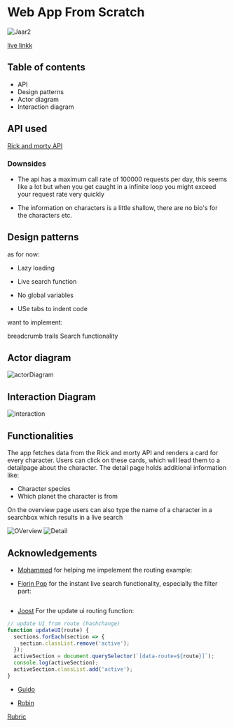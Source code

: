 # Web App From Scratch 

![Jaar2](https://user-images.githubusercontent.com/47485018/73750395-64639580-475d-11ea-8e5b-65df65fe5064.png)

[live linkk](https://countnick.github.io/web-app-from-scratch-1920/)

## Table of contents

* API
* Design patterns
* Actor diagram
* Interaction diagram

## API used

[Rick and morty API](https://rickandmortyapi.com/)

### Downsides

* The api has a maximum call rate of 100000 requests per day, this seems like a lot but when you get caught in a infinite loop you might exceed your request rate very quickly

* The information on characters is a little shallow, there are no bio's for the characters etc. 

## Design patterns

as for now:

* Lazy loading 

* Live search function

* No global variables

* USe tabs to indent code


want to implement:

breadcrumb trails
Search functionality   

## Actor diagram

![actorDiagram](https://i.imgur.com/on3F5KJ.png)

## Interaction Diagram

![interaction](https://i.imgur.com/e0XztH0.png)

## Functionalities

The app fetches data from the Rick and morty API and renders a card for every character. Users can click on these cards, which will lead them to a detailpage about the character. The detail page holds additional information like: 

* Character species
* Which planet the character is from 

On the overview page users can also type the name of a character in a searchbox which results in a live search

![OVerview](https://i.imgur.com/fSGFwMp.png)
![Detail](https://i.imgur.com/EuPWK6m.png)

## Acknowledgements

* [Mohammed](https://github.com/MohamadAlGhorani) for helping me impelement the routing example:

* [Florin Pop](https://www.florin-pop.com/blog/2019/06/vanilla-javascript-instant-search/) for the instant live search functionality, especially the filter part: 
```js

```

* [Joost]() For the update ui routing function:
```js
// update UI from route (hashchange)
function updateUI(route) {
  sections.forEach(section => {
    section.classList.remove('active');
  });
  activeSection = document.querySelector(`[data-route=${route}]`);
  console.log(activeSection);
  activeSection.classList.add('active');
}
```

* [Guido]()

* [Robin]()


[Rubric](https://docs.google.com/spreadsheets/d/e/2PACX-1vTjZGWGPC_RMvTMry8YW5XOM79GEIdgS7I5JlOe6OeeOUdmv7ok1s9jQhzojNE4AsyzgL-jJCbRj1LN/pubhtml?gid=0&single=true)
